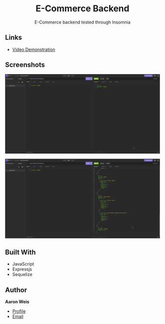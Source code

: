 <h1 align="center">E-Commerce Backend</h1>

<p align="center">E-Commerce backend tested through Insomnia<project-description></p>

## Links

- [Video Demonstration](<https://watch.screencastify.com/v/UrtjvkFJuYnBx7Yal0Xx> "Video Demonstration")

## Screenshots

![Posting](/assets/screenshots/1.png "Posting")

![Getting](/assets/screenshots/2.png "Getting")

## Built With

- JavaScript
- Expressjs
- Sequelize

## Author

**Aaron Weis**

- [Profile](https://github.com/nofutofu)
- [Email](mailto:aaronrweis@gmail.com?subject=Hi "Hi!")